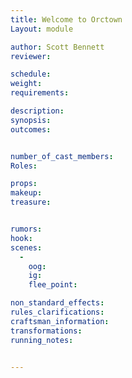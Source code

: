 ```yaml
---
title: Welcome to Orctown
Layout: module

author: Scott Bennett 
reviewer: 

schedule:
weight: 
requirements: 

description:
synopsis:   
outcomes: 


number_of_cast_members: 
Roles: 

props: 
makeup: 
treasure: 


rumors: 
hook: 
scenes: 
  - 
    oog: 
    ig: 
    flee_point: 

non_standard_effects: 
rules_clarifications: 
craftsman_information: 
transformations: 
running_notes: 


---
```

